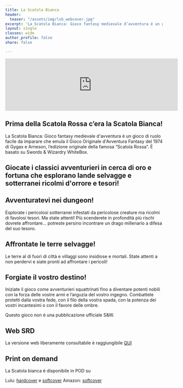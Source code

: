 ```yaml
---
title: La Scatola Bianca
header:
  teaser: "/assets/img/lsb_webcover.jpg"
excerpt: 'La Scatola Bianca: Gioco fantasy medievale d’avventura è un gioco di ruolo facile da imparare che emula il Gioco Originale d’Avventura Fantasy del 1974 di Gigax e Arneson, l’edizione originale della famosa “Scatola Rossa”. È basato su Swords & Wizardry WhiteBox.'
layout: single
classes: wide
author_profile: false
share: false

---
```


<iframe frameborder="0" src="https://itch.io/embed/1074055" width="552" height="167"><a href="https://ita-translation-alliance.itch.io/la-scatola-bianca">La Scatola Bianca by Italian Translation Alliance</a></iframe>

## Prima della Scatola Rossa c’era la Scatola Bianca!
La Scatola Bianca: Gioco fantasy medievale d'avventura è un gioco di ruolo facile da imparare che emula il Gioco Originale d'Avventura Fantasy del 1974 di Gygax e Arneson, l’edizione originale della famosa “Scatola Rossa”. È basato su Swords & Wizardry WhiteBox.

## Giocate i classici avventurieri in cerca di oro e fortuna che esplorano lande selvagge e sotterranei ricolmi d'orrore e tesori!

## Avventuratevi nei dungeon!
Esplorate i pericolosi sotterranei infestati da pericolose creature ma ricolmi di favolosi tesori. Ma state attenti! Più scenderete in profondità più rischi dovrete affrontare… potreste persino incontrare un drago millenario a difesa del suo tesoro.

## Affrontate le terre selvagge!
Le terre al di fuori di città e villaggi sono insidiose e mortali. State attenti a non perdervi e siate pronti ad affrontare i pericoli!

## Forgiate il vostro destino!
Iniziate il gioco come avventurieri squattrinati fino a diventare potenti nobili con la forza delle vostre armi e l’arguzia del vostro ingegno. Combattete protetti dalla vostra fede, con il filo della vostra spada, con la potenza dei vostri incantesimi o con il favore delle ombre.

Questo gioco non è una pubblicazione ufficiale S&W.

## Web SRD
La versione web liberamente consultabile è raggiungibile [QUI](https://italian-translation-alliance.github.io/la-scatola-bianca/)

## Print on demand
La Scatola bianca è disponibile in POD su 

Lulu: [hardcover](https://www.lulu.com/en/en/shop/alessio-persichetti-and-roberto-bisceglie/la-scatola-bianca/hardcover/product-wgqgkp.html?page=1&pageSize=4) e [softcover](http://lulu.com/en/en/shop/alessio-persichetti-and-roberto-bisceglie/la-scatola-bianca/paperback/product-qqj8rn.html?page=1&pageSize=4)
Amazon: [softcover](https://www.amazon.it/dp/B096TL8PN3)